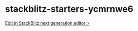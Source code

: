# stackblitz-starters-ycmrnwe6

[Edit in StackBlitz next generation editor ⚡️](https://stackblitz.com/~/github.com/firemoney81-naldon/stackblitz-starters-ycmrnwe6)